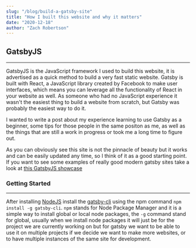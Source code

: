```yaml
---
slug: "/blog/build-a-gatsby-site"
title: "How I built this website and why it matters"
date: "2020-12-18"
author: "Zach Robertson"
---
```

## GatsbyJS

*********************************

GatsbyJS is the JavaScript framework I used to build this website, it is advertised as a quick method to build a very fast static website. Gatsby is built with React, a JavaScript library created by Facebook to make user interfaces, which means you can leverage all the functionality of React in your website as well. As someone who had no JavaScript experience it wasn't the easiest thing to build a website from scratch, but Gatsby was probably the easiest way to do it.

I wanted to write a post about my experience learning to use Gatsby as a beginner, some tips for those people in the same positon as me, as well as the things that are still a work in progress or took me a long time to figure out.

As you can obviously see this site is not the pinnacle of beauty but it works and can be easily updated any time, so I think of it as a good starting point. If you want to see some examples of really good modern gatsby sites take a look at [this GatsbyJS showcase](https://www.gatsbyjs.com/showcase/)

### Getting Started

*********************************

After installing [NodeJS](https://nodejs.org/en/) install the [gatsby-cli](https://www.npmjs.com/package/gatsby-cli) using the npm command `npm install -g gatsby-cli`. `npm` stands for Node Package Manager and it is a simple way to install global or local node packages, the `-g` command stand for global, usually when we install node packages it will just be for the project we are currently working on but for gatsby we want to be able to use it on multiple projects if we decide we want to make more websites, or to have multiple instances of the same site for development.